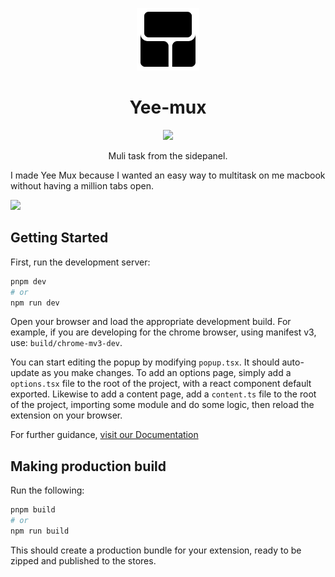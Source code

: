 <p align="center"><a target="_blank" href="https://chromewebstore.google.com/detail/yee-mux/fjieejlgkgfmcoelccgobbpcngpnaoph"><img src="./assets/icon.png" height=100 ></a></p>
<h1 align="center"> Yee-mux </h1>
<p align="center"><a target="_blank" href="https://chromewebstore.google.com/detail/yee-mux/fjieejlgkgfmcoelccgobbpcngpnaoph"><img src="https://img.shields.io/badge/Chrome%20Web%20Store-4285F4?logo=chromewebstore&logoColor=fff&style=for-the-badge" /></a></p>
<p align="center">Muli task from the sidepanel.</p>

I made Yee Mux because I wanted an easy way to multitask on me macbook without having a million tabs open. 


<img src="https://imgur.com/e0Zingp" />


## Getting Started

First, run the development server:

```bash
pnpm dev
# or
npm run dev
```

Open your browser and load the appropriate development build. For example, if you are developing for the chrome browser, using manifest v3, use: `build/chrome-mv3-dev`.

You can start editing the popup by modifying `popup.tsx`. It should auto-update as you make changes. To add an options page, simply add a `options.tsx` file to the root of the project, with a react component default exported. Likewise to add a content page, add a `content.ts` file to the root of the project, importing some module and do some logic, then reload the extension on your browser.

For further guidance, [visit our Documentation](https://docs.plasmo.com/)

## Making production build

Run the following:

```bash
pnpm build
# or
npm run build
```

This should create a production bundle for your extension, ready to be zipped and published to the stores.

